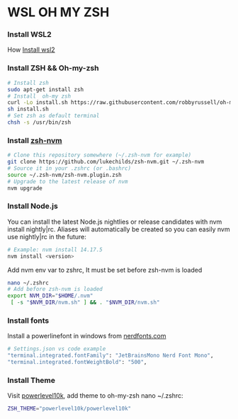 # WSL OH MY ZSH
### Install WSL2
How [Install wsl2](https://docs.microsoft.com/en-us/windows/wsl/install-win10)
### Install ZSH && Oh-my-zsh
```bash
# Install zsh
sudo apt-get install zsh
# Install  oh-my zsh
curl -Lo install.sh https://raw.githubusercontent.com/robbyrussell/oh-my-zsh/master/tools/install.sh
sh install.sh
# Set zsh as default terminal
chsh -s /usr/bin/zsh
```
### Install [zsh-nvm](https://github.com/lukechilds/zsh-nvm)

```bash
# Clone this repository somewhere (~/.zsh-nvm for example)
git clone https://github.com/lukechilds/zsh-nvm.git ~/.zsh-nvm
# Source it in your .zshrc (or .bashrc)
source ~/.zsh-nvm/zsh-nvm.plugin.zsh
# Upgrade to the latest release of nvm
nvm upgrade
```
### Install Node.js
You can install the latest Node.js nightlies or release candidates with nvm install nightly|rc. Aliases will automatically be created so you can easily nvm use nightly|rc in the future:
```bash
# Example: nvm install 14.17.5
nvm install <version>
```
Add nvm env var to zshrc, It must be set before zsh-nvm is loaded
```bash
nano ~/.zshrc
# Add before zsh-nvm is loaded
export NVM_DIR="$HOME/.nvm"
 [ -s "$NVM_DIR/nvm.sh" ] && . "$NVM_DIR/nvm.sh"
```
### Install fonts
Install a powerlinefont in windows from [nerdfonts.com](https://www.nerdfonts.com/font-downloads)
```bash
# Settings.json vs code example
"terminal.integrated.fontFamily": "JetBrainsMono Nerd Font Mono",
"terminal.integrated.fontWeightBold": "500",
```
### Install Theme

Visit [powerlevel10k](https://github.com/romkatv/powerlevel10k), add theme to oh-my-zsh nano ~/.zshrc:

```bash
ZSH_THEME="powerlevel10k/powerlevel10k"
```
 



